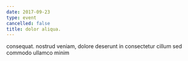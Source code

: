 ```yaml
---
date: 2017-09-23
type: event
cancelled: false
title: dolor aliqua.
---
```

consequat. nostrud veniam, dolore deserunt in consectetur cillum sed commodo ullamco minim